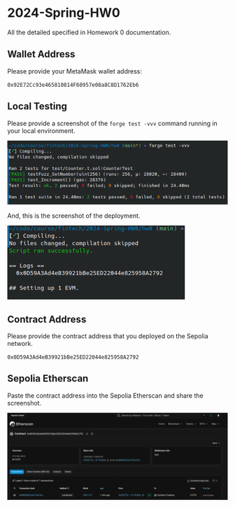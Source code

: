 # 2024-Spring-HW0

All the detailed specified in Homework 0 documentation.

## Wallet Address
Please provide your MetaMask wallet address:

```
0x92E72Cc93e465810814F60957e08a8C8D1762Eb6
```

## Local Testing
Please provide a screenshot of the `forge test -vvv` command running in your local environment.

![](images/Screenshot_20240225_234544.png)

And, this is the screenshot of the deployment.

![](images/Screenshot_20240225_233622.png)

## Contract Address
Please provide the contract address that you deployed on the Sepolia network.

```
0x0D59A3Ad4eB39921bBe25ED22044e825958A2792
```

## Sepolia Etherscan
Paste the contract address into the Sepolia Etherscan and share the screenshot.

![](images/Screenshot_20240225_233704.png)